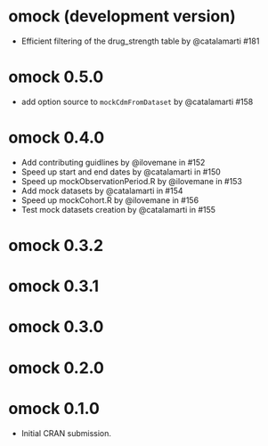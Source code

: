 # omock (development version)

* Efficient filtering of the drug_strength table by @catalamarti #181

# omock 0.5.0

* add option source to `mockCdmFromDataset` by @catalamarti #158

# omock 0.4.0

* Add contributing guidlines by @ilovemane in #152
* Speed up start and end dates by @catalamarti in #150
* Speed up mockObservationPeriod.R by @ilovemane in #153
* Add mock datasets by @catalamarti in #154
* Speed up mockCohort.R by @ilovemane in #156
* Test mock datasets creation by @catalamarti in #155

# omock 0.3.2

# omock 0.3.1

# omock 0.3.0

# omock 0.2.0

# omock 0.1.0

* Initial CRAN submission.
